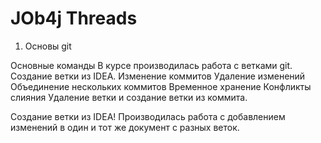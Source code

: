 # JOb4j Threads

1. Основы git

Основные команды
В курсе производилась работа с ветками git.
Создание ветки из IDEA.
Изменение коммитов
Удаление изменений
Объединение нескольких коммитов
Временное хранение
Конфликты слияния
Удаление ветки и создание ветки из коммита. 



Создание ветки из IDEA!
Производилась работа с добавлением изменений в один и тот же документ с разных веток. 